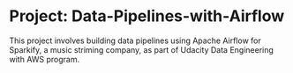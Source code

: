 # Project: Data-Pipelines-with-Airflow
This project involves building data pipelines using Apache Airflow for Sparkify, a music striming company, as part of Udacity Data Engineering with AWS program.
